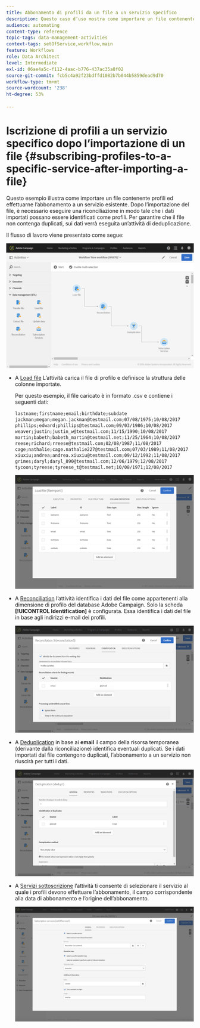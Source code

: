 ```yaml
---
title: Abbonamento di profili da un file a un servizio specifico
description: Questo caso d’uso mostra come importare un file contenente profili e abbonarli a un servizio esistente.
audience: automating
content-type: reference
topic-tags: data-management-activities
context-tags: setOfService,workflow,main
feature: Workflows
role: Data Architect
level: Intermediate
exl-id: 06ae4a5c-f112-4aac-b776-437ac35a8f02
source-git-commit: fcb5c4a92f23bdffd1082b7b044b5859dead9d70
workflow-type: tm+mt
source-wordcount: '238'
ht-degree: 53%

---
```


# Iscrizione di profili a un servizio specifico dopo l’importazione di un file {#subscribing-profiles-to-a-specific-service-after-importing-a-file}

Questo esempio illustra come importare un file contenente profili ed effettuarne l’abbonamento a un servizio esistente. Dopo l’importazione del file, è necessario eseguire una riconciliazione in modo tale che i dati importati possano essere identificati come profili. Per garantire che il file non contenga duplicati, sui dati verrà eseguita un’attività di deduplicazione.

Il flusso di lavoro viene presentato come segue:

![](assets/subscription_activity_example1.png)

* A [Load file](../../automating/using/load-file.md) L’attività carica il file di profilo e definisce la struttura delle colonne importate.

   Per questo esempio, il file caricato è in formato .csv e contiene i seguenti dati:

   ```
   lastname;firstname;email;birthdate;subdate
   jackman;megan;megan.jackman@testmail.com;07/08/1975;10/08/2017
   phillips;edward;phillips@testmail.com;09/03/1986;10/08/2017
   weaver;justin;justin_w@testmail.com;11/15/1990;10/08/2017
   martin;babeth;babeth_martin@testmail.net;11/25/1964;10/08/2017
   reese;richard;rreese@testmail.com;02/08/1987;11/08/2017
   cage;nathalie;cage.nathalie227@testmail.com;07/03/1989;11/08/2017
   xiuxiu;andrea;andrea.xiuxiu@testmail.com;09/12/1992;11/08/2017
   grimes;daryl;daryl_890@testmail.com;12/06/1979;12/08/2017
   tycoon;tyreese;tyreese_t@testmail.net;10/08/1971;12/08/2017
   ```

   ![](assets/subscription_activity_example2.png)

* A [Reconciliation](../../automating/using/reconciliation.md) l’attività identifica i dati del file come appartenenti alla dimensione di profilo del database Adobe Campaign. Solo la scheda **[!UICONTROL Identification]** è configurata. Essa identifica i dati del file in base agli indirizzi e-mail dei profili.

   ![](assets/subscription_activity_example3.png)

* A [Deduplication](../../automating/using/deduplication.md) in base ai **email** il campo della risorsa temporanea (derivante dalla riconciliazione) identifica eventuali duplicati. Se i dati importati dal file contengono duplicati, l’abbonamento a un servizio non riuscirà per tutti i dati.

   ![](assets/subscription_activity_example5.png)

* A [Servizi sottoscrizione](../../automating/using/subscription-services.md) l’attività ti consente di selezionare il servizio al quale i profili devono effettuare l’abbonamento, il campo corrispondente alla data di abbonamento e l’origine dell’abbonamento.

   ![](assets/subscription_activity_example4.png)
